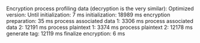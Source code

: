 Encryption process profiling data (decryption is the very similar):
Optimized version:
    Until initialization:           7 ms
    initialization:             18989 ms
    encryption preparation:        35 ms
    process associated data 1:   3306 ms
    process associated data 2:  12191 ms
    process plaintext 1:         3374 ms
    process plaintext 2:        12178 ms
    generate tag:               12119 ms
    finalize encryption:            6 ms
